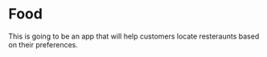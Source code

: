 Food
====
This is going to be an app that will help customers locate resteraunts based on their preferences.
